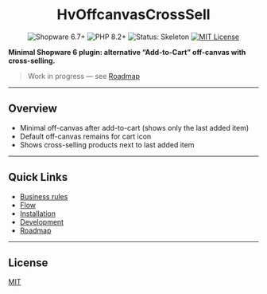 <h1 align="center">HvOffcanvasCrossSell</h1>

<div align="center">

 <img src="https://img.shields.io/badge/Shopware-6.7%2B-0a92ff?logo=shopware" alt="Shopware 6.7+">
 <img src="https://img.shields.io/badge/PHP-8.2%2B-777bb4?logo=php" alt="PHP 8.2+">
<img src="https://img.shields.io/badge/Status-Skeleton-lightgrey" alt="Status: Skeleton">
 <a href="LICENSE"><img src="https://img.shields.io/badge/License-MIT-green.svg" alt="MIT License"></a>

</div>

**Minimal Shopware 6 plugin: alternative “Add-to-Cart” off-canvas with cross-selling.**

> Work in progress — see [Roadmap](docs/roadmap.md)

---

## Overview

- Minimal off-canvas after add-to-cart (shows only the last added item)
- Default off-canvas remains for cart icon
- Shows cross-selling products next to last added item

---

## Quick Links

- [Business rules](docs/business-rules.md)
- [Flow](docs/flow.md)
- [Installation](docs/installation.md)
- [Development](docs/development.md)
- [Roadmap](docs/roadmap.md)

---

## License

[MIT](LICENSE)

